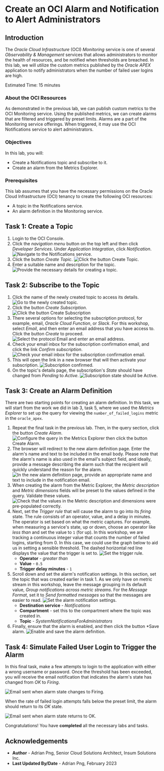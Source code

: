 # Create an OCI Alarm and Notification to Alert Administrators

## Introduction

The *Oracle Cloud Infrastructure* (OCI) *Monitoring* service is one of several *Observability & Management* services that allows administrators to monitor the health of resources, and be notified when thresholds are breached. In this lab, we will utilize the custom metrics published by the *Oracle APEX* application to notify administrators when the number of failed user logins are high.

Estimated Time: 15 minutes

### About the OCI Resources

As demonstrated in the previous lab, we can publish custom metrics to the OCI Monitoring service. Using the published metrics, we can create alarms that are filtered and triggered by preset limits. Alarms are a part of the Monitoring service offerings. When triggered, it may use the OCI Notifications service to alert administrators.

### Objectives

In this lab, you will:

* Create a Notifications topic and subscribe to it.
* Create an alarm from the Metrics Explorer.

### Prerequisites

This lab assumes that you have the necessary permissions on the Oracle Cloud Infrastructure (OCI) tenancy to create the following OCI resources:

* A topic in the Notifications service.
* An alarm definition in the Monitoring service.

## Task 1: Create a Topic

1. Login to the OCI Console.
1. Click the *navigation menu* button on the top left and then click *Developer Services*. Under *Application Integration*, click *Notification*.
![Navigate to the Notifications service.](./images/navigate-to-notifications.png)
1. Click the button *Create Topic*.
![Click the button Create Topic.](./images/create-a-topic.png)
1. Enter a suitable name and description for the topic.
![Provide the necessary details for creating a topic.](./images/enter-topic-details.png)

## Task 2: Subscribe to the Topic

1. Click the name of the newly created topic to access its details.
![Go to the newly created topic.](./images/access-the-topic.png)
1. Click the button *Create Subscription*.
![Click the button Create Subscription](./images/create-subscription.png)
1. There several options for selecting the subscription protocol, for example, email, *Oracle Cloud Function*, or *Slack*. For this workshop, select *Email*, and then enter an email address that you have access to. Click the button *Create* to proceed.
![Select the protocol Email and enter an email address.](./images/enter-subscription-details.png)
1. Check your email inbox for the subscription confirmation email, and click the link *Confirm subscription*.
![Check your email inbox for the subscription confirmation email.](./images/subscription-confirmation-email.png)
1. This will open the link in a new browser that will then activate your subscription.
![Subscription confirmed.](./images/subscription-confirmation.png)
1. On the topic's details page, the subscription's *State* should have changed from *Pending* to *Active*.
![Subscription state should be Active.](./images/topic-subscribed-and-active.png)

## Task 3: Create an Alarm Definition

There are two starting points for creating an alarm definition. In this task, we will start from the work we did in lab 3, task 5, where we used the *Metrics Explorer* to set up the query for viewing the `number_of_failed_logins` metric in the `oracle_apex`.

1. Repeat the final task in the previous lab. Then, in the query section, click the button *Create Alarm*.
![Configure the query in the Metrics Explorer then click the button Create Alarm.](./images/create-alarm-from-metrics-explorer.png)
1. The browser will redirect to the new alarm definition page. Enter the alarm's name and text to be included in the email body. Please note that the alarm's name is also used in the email's subject field, and ideally, provide a message describing the alarm such that the recipient will quickly understand the reason for the alarm.
![In the new alarm definition page, provide an appropriate name and text to include in the notification email.](./images/enter-alarm-name-and-body.png)
1. When creating the alarm from the Metric Explorer, the *Metric description* and *Metric dimensions* fields will be preset to the values defined in the query. Validate these values.
![Check that the values in the Metric description and dimensions were pre-populated correctly.](./images/check-preset-values-for-metrics-description-and-dimensions.png)
1. Next, set the *Trigger rule* that will cause the alarm to go into its *firing* state. The rule consists of an operator, value, and a delay in minutes. The operator is set based on what the metric captures. For example, when measuring a service's state, up or down, choose an operator like *less than* and set the value to `1` (for up). In this workshop, we are tracking a continuous integer value that counts the number of failed logins, starting from 0. In this case, we could use the graph below to aid us in setting a sensible threshold. The dashed horizontal red line displays the value that the trigger is set to.
![Set the trigger rule.](./images/set-the-trigger-rule.png)
    * **Operator** - *greater than*
    * **Value** - `0.5`
    * **Trigger delay minutes** - `1`
1. Scroll down and set the alarm's notification settings. In this section, set the topic that was created earlier in task 1. As we only have on metric stream in this workshop, leave the message grouping in its default value, *Group notifications across metric streams*. For the *Message Format*, set it to *Send formatted messages* so that the messages are easier to read.
![Set the alarm notification settings.](./images/define-the-alarm-notification.png)
    * **Destination service** - *Notifications*
    * **Compartment** - set this to the compartment where the topic was created in.
    * **Topic** - *SystemNotificationsForAdministrators*
1. Finally, ensure that the alarm is enabled, and then click the button *Save alarm.
![Enable and save the alarm definition.](./images/enable-and-save-alarm.png)

## Task 4: Simulate Failed User Login to Trigger the Alarm

In this final task, make a few attempts to login to the application with either a wrong username or password. Once the threshold has been exceeded, you will receive the email notification that indicates the alarm's state has changed from *OK* to *Firing*.

![Email sent when alarm state changes to Firing.](./images/alarm-email-critical.png)

When the rate of failed login attempts falls below the preset limit, the alarm should return to its *OK* state.

![Email sent when alarm state returns to OK.](./images/alarm-email-ok.png)

Congratulations! You have **completed** all the necessary labs and tasks.

## Acknowledgements

* **Author** - Adrian Png, Senior Cloud Solutions Architect, Insum Solutions Inc.
* **Last Updated By/Date** - Adrian Png, February 2023

